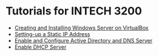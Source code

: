 # Tutorials for INTECH 3200

* [Creating and Installing Windows Server on VirtualBox](installing.md)
* [Setting-up a Static IP Address](static-ip.md)
* [Enable and Configure Active Directory and DNS Server](enable-active-directory.md)
* [Enable DHCP Server](enable-dhcp.md)
